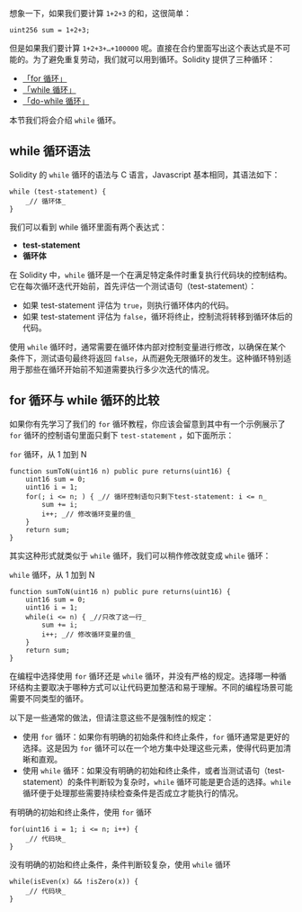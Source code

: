 
想象一下，如果我们要计算 `1+2+3` 的和，这很简单：

```
uint256 sum = 1+2+3;
```

但是如果我们要计算 `1+2+3+…+100000` 呢。直接在合约里面写出这个表达式是不可能的。为了避免重复劳动，我们就可以用到循环。Solidity 提供了三种循环：

- [「for 循环」](https://solidity-dusky.vercel.app/docs/solidity-basic/for)
- [「while 循环」](https://solidity-dusky.vercel.app/docs/solidity-basic/while)
- [「do-while 循环」](https://solidity-dusky.vercel.app/docs/solidity-basic/do-while)

本节我们将会介绍 `while` 循环。

## while 循环语法

Solidity 的 `while` 循环的语法与 C 语言，Javascript 基本相同，其语法如下：

```
while (test-statement) {
    _// 循环体_
}
```

我们可以看到 while 循环里面有两个表达式：

- **test-statement**
- **循环体**

在 Solidity 中，`while` 循环是一个在满足特定条件时重复执行代码块的控制结构。它在每次循环迭代开始前，首先评估一个测试语句（test-statement）：

- 如果 test-statement 评估为 `true`，则执行循环体内的代码。
- 如果 test-statement 评估为 `false`，循环将终止，控制流将转移到循环体后的代码。

使用 `while` 循环时，通常需要在循环体内部对控制变量进行修改，以确保在某个条件下，测试语句最终将返回 `false`，从而避免无限循环的发生。这种循环特别适用于那些在循环开始前不知道需要执行多少次迭代的情况。

## for 循环与 while 循环的比较

如果你有先学习了我们的 `for` 循环教程，你应该会留意到其中有一个示例展示了 `for` 循环的控制语句里面只剩下 `test-statement` ，如下面所示：

`for` 循环，从 1 加到 N

```
function sumToN(uint16 n) public pure returns(uint16) {
    uint16 sum = 0;
    uint16 i = 1; 
    for(; i <= n; ) { _// 循环控制语句只剩下test-statement: i <= n_
        sum += i;
        i++; _// 修改循环变量的值_
    }
    return sum;
}
```

其实这种形式就类似于 `while` 循环，我们可以稍作修改就变成 `while` 循环：

`while` 循环，从 1 加到 N

```
function sumToN(uint16 n) public pure returns(uint16) {
    uint16 sum = 0;
    uint16 i = 1; 
    while(i <= n) { _//只改了这一行_
        sum += i;
        i++; _// 修改循环变量的值_
    }
    return sum;
}
```

在编程中选择使用 `for` 循环还是 `while` 循环，并没有严格的规定。选择哪一种循环结构主要取决于哪种方式可以让代码更加整洁和易于理解。不同的编程场景可能需要不同类型的循环。

以下是一些通常的做法，但请注意这些不是强制性的规定：

- 使用 `for` 循环：如果你有明确的初始条件和终止条件，`for` 循环通常是更好的选择。这是因为 `for` 循环可以在一个地方集中处理这些元素，使得代码更加清晰和直观。
- 使用 `while` 循环：如果没有明确的初始和终止条件，或者当测试语句（test-statement）的条件判断较为复杂时，`while` 循环可能是更合适的选择。`while` 循环便于处理那些需要持续检查条件是否成立才能执行的情况。

有明确的初始和终止条件，使用 `for` 循环

```
for(uint16 i = 1; i <= n; i++) {
    _// 代码块_
}
```

没有明确的初始和终止条件，条件判断较复杂，使用 `while` 循环

```
while(isEven(x) && !isZero(x)) {
    _// 代码块_
}
```
